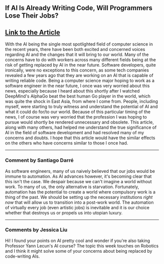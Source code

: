 ## If AI Is Already Writing Code, Will Programmers Lose Their Jobs?
[Link to the Article](https://kateabrosimova.medium.com/if-ai-is-already-writing-code-will-programmers-lose-their-jobs-f942c15caebb)
---
With the AI being the single most spotlighted field of computer science in the recent years, there have been both excited and concerned voices regarding AI and the changes that it will bring to our world. Many of the concerns have to do with workers across many different fields being at the risk of getting replaced by AI in the near future. Software developers, quite ironically, were no exceptions to this concern, as some tech companies revealed a few years ago that they are working on an AI that is capable of writing reliable code. Being a computer science major hoping to work as a software engineer in the near future, I once was very worried about this news, especially because I heard about this shortly after I watched DeepMind's AlphaGo beat the best human Go player in the world, which was quite the shock in East Asia, from where I come from. People, including myself, were starting to truly witness and understand the potential of AI and what it could do for/to our world. Because of this particular timing of the news, I of course was very worried that the profession I was hoping to pursue would shortly be rendered unnecessary and obsolete. This article, along with many others, had helped me understand the true significance of AI in the field of software development and had resolved many of my concerns and doubts. I hope that this article would have the similar effects on the others who have concerns similar to those I once had.

---
### Comment by Santiago Darré
As software engineers, many of us naively believed that our jobs would be immune to automation. As AI advances however, it's becoming clear that this isn't the case. We despair because we can't imagine a world without work. To many of us, the only alternative is starvation. Fortunately, automation has the potential to create a world where compulsory work is a thing of the past. We should be setting up the necessary institutions *right now* that will allow us to transition into a post-work world. The automation of virtually every job (even artistic jobs) is inevitable and it is our choice whether that destroys us or propels us into utopian luxury.

---
### Comments by Jessica Liu
Hi! I found your points on AI pretty cool and wonder if you're also taking Professor Yann Lecun's AI course? The topic this week touches on Robotics and I think it might solve some of your concerns about being replaced by code-writing AIs.
